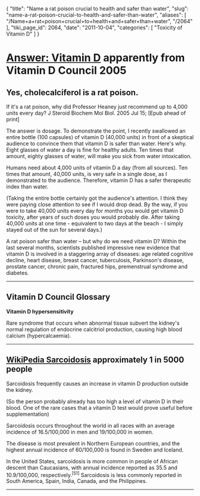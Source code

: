 {
  "title": "Name a rat poison crucial to health and safer than water",
  "slug": "name-a-rat-poison-crucial-to-health-and-safer-than-water",
  "aliases": [
    "/Name+a+rat+poison+crucial+to+health+and+safer+than+water",
    "/2064"
  ],
  "tiki_page_id": 2064,
  "date": "2011-10-04",
  "categories": [
    "Toxicity of Vitamin D"
  ]
}


# [Answer: Vitamin D](http://www.thaifoodandtravel.com/features/vitaminD.html)  apparently from Vitamin D Council 2005

## Yes, cholecalciferol is a rat poison.

If it's a rat poison, why did Professor Heaney just recommend up to 4,000 units every day? J Steroid Biochem Mol Biol. 2005 Jul 15; <span>[Epub ahead of print]</span>

The answer is dosage. To demonstrate the point, I recently swallowed an entire bottle (100 capsules) of vitamin D (40,000 units) in front of a skeptical audience to convince them that vitamin D is safer than water. Here's why. Eight glasses of water a day is fine for healthy adults. Ten times that amount, eighty glasses of water, will make you sick from water intoxication.

Humans need about 4,000 units of vitamin D a day (from all sources). Ten times that amount, 40,000 units, is very safe in a single dose, as I demonstrated to the audience. Therefore, vitamin D has a safer therapeutic index than water.

(Taking the entire bottle certainly got the audience's attention. I think they were paying close attention to see if I would drop dead. By the way, if you were to take 40,000 units every day for months you would get vitamin D toxicity, after years of such doses you would probably die. After taking 40,000 units at one time - equivalent to two days at the beach - I simply stayed out of the sun for several days.)

A rat poison safer than water – but why do we need vitamin D? Within the last several months, scientists published impressive new evidence that vitamin D is involved in a staggering array of diseases: age related cognitive decline, heart disease, breast cancer, tuberculosis, Parkinson's disease, prostate cancer, chronic pain, fractured hips, premenstrual syndrome and diabetes.

- - - - - - -  

## Vitamin D Council Glossary

 **Vitamin D hypersensitivity** 

Rare syndrome that occurs when abnormal tissue subvert the kidney's normal regulation of endocrine calcitriol production, causing high blood calcium (hypercalcaemia).

- - - - - - - 

## [WikiPedia Sarcoidosis](http://en.wikipedia.org/wiki/Sarcoidosis) approximately 1 in 5000 people

Sarcoidosis frequently causes an increase in vitamin D production outside the kidney.

(So the person probably already has too high a level of vitamin D in their blood. One of the rare cases that a vitamin D test would prove useful before supplementation)

Sarcoidosis occurs throughout the world in all races with an average incidence of 16.5/100,000 in men and 19/100,000 in women. 

The disease is most prevalent in Northern European countries, and the highest annual incidence of 60/100,000 is found in Sweden and Iceland. 

In the United States, sarcoidosis is more common in people of African descent than Caucasians, with annual incidence reported as 35.5 and 10.9/100,000, respectively.<sup>[51]</sup> Sarcoidosis is less commonly reported in South America, Spain, India, Canada, and the Philippines.

- - - - - - - - - 

